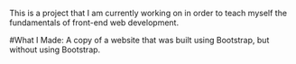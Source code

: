 This is a project that I am currently working on in order to teach myself the 
fundamentals of front-end web development.

#What I Made: 
  A copy of a website that was built using Bootstrap, but without using Bootstrap.
